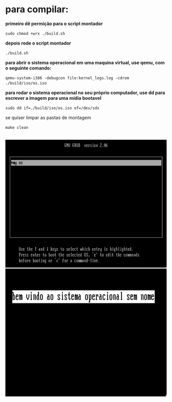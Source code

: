 # para compilar:

**primeiro dê permição para o script montador**
```
sudo chmod +wrx ./build.sh
```

**depois rode o script montador**
```
./build.sh
```

**para abrir o sistema operacional em uma maquina virtual, use qemu, com o seguinte comando:**
```
qemu-system-i386 -debugcon file:kernel_logs.log -cdrom ./build/iso/os.iso
```

**para rodar o sistema operacional no seu próprio computador, use dd para escrever a imagem para uma mídia bootavel**
```
sudo dd if=./build/iso/os.iso of=/dev/sdx
```

se quiser limpar as pastas de montagem
```
make clean
```
<br>

<img src="img/grub.png" style="width:700px; height:400px;">

<img src="img/os.png" style="width:700px; height:400px;">
